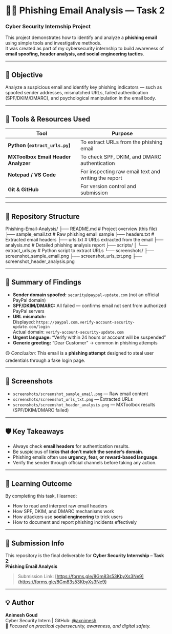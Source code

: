 
# 🕵️‍♀️ Phishing Email Analysis — Task 2  
### Cyber Security Internship Project  

This project demonstrates how to identify and analyze a **phishing email** using simple tools and investigative methods.  
It was created as part of my cybersecurity internship to build awareness of **email spoofing, header analysis, and social engineering tactics**.

---

## 🎯 Objective
Analyze a suspicious email and identify key phishing indicators — such as spoofed sender addresses, mismatched URLs, failed authentication (SPF/DKIM/DMARC), and psychological manipulation in the email body.

---

## 🧰 Tools & Resources Used
| Tool | Purpose |
|------|----------|
| **Python (`extract_urls.py`)** | To extract URLs from the phishing email |
| **MXToolbox Email Header Analyzer** | To check SPF, DKIM, and DMARC authentication |
| **Notepad / VS Code** | For inspecting raw email text and writing the report |
| **Git & GitHub** | For version control and submission |

---

## 📂 Repository Structure
Phishing-Email-Analysis/
├── README.md # Project overview (this file)
├── sample_email.txt # Raw phishing email sample
├── headers.txt # Extracted email headers
├── urls.txt # URLs extracted from the email
├── analysis.md # Detailed phishing analysis report
├── scripts/
│ └── extract_urls.py # Python script to extract URLs
└── screenshots/
├── screenshot_sample_email.png
├── screenshot_urls_txt.png
├── screenshot_header_analysis.png


---

## 🧠 Summary of Findings
- **Sender domain spoofed:** `security@paypal-update.com` (not an official PayPal domain)  
- **SPF/DKIM/DMARC:** All failed — confirms email not sent from authorized PayPal servers  
- **URL mismatch:**  
  Displayed: `https://paypal.com.verify-account-security-update.com/login`  
  Actual domain: `verify-account-security-update.com`  
- **Urgent language:** “Verify within 24 hours or account will be suspended”  
- **Generic greeting:** “Dear Customer” → common in phishing attempts  

🟡 *Conclusion:* This email is a **phishing attempt** designed to steal user credentials through a fake login page.

---

## 📸 Screenshots
- `screenshots/screenshot_sample_email.png` — Raw email content  
- `screenshots/screenshot_urls_txt.png` — Extracted URLs  
- `screenshots/screenshot_header_analysis.png` — MXToolbox results (SPF/DKIM/DMARC failed)

---

## 🛡️ Key Takeaways
- Always check **email headers** for authentication results.  
- Be suspicious of **links that don’t match the sender’s domain**.  
- Phishing emails often use **urgency, fear, or reward-based language**.  
- Verify the sender through official channels before taking any action.

---

## 🧩 Learning Outcome
By completing this task, I learned:
- How to read and interpret raw email headers  
- How SPF, DKIM, and DMARC mechanisms work  
- How attackers use **social engineering** to trick users  
- How to document and report phishing incidents effectively  

---

## 📝 Submission Info
This repository is the final deliverable for **Cyber Security Internship – Task 2**:  
**Phishing Email Analysis**  
> Submission Link: [https://forms.gle/8Gm83s53KbyXs3Ne9](https://forms.gle/8Gm83s53KbyXs3Ne9)

---

## 💡 Author
**Animesh Goud**  
Cyber Security Intern | GitHub: [@axnimesh](https://github.com/axnimesh)  
📧 *Focused on practical cybersecurity, awareness, and digital safety.*
